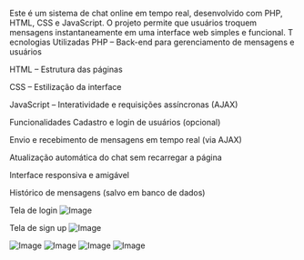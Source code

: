 Este é um sistema de chat online em tempo real, desenvolvido com PHP, HTML, CSS e JavaScript. O projeto permite que usuários troquem mensagens instantaneamente em uma interface web simples e funcional.
T
ecnologias Utilizadas
PHP – Back-end para gerenciamento de mensagens e usuários

HTML – Estrutura das páginas

CSS – Estilização da interface

JavaScript – Interatividade e requisições assíncronas (AJAX)

Funcionalidades
Cadastro e login de usuários (opcional)

Envio e recebimento de mensagens em tempo real (via AJAX)

Atualização automática do chat sem recarregar a página

Interface responsiva e amigável

Histórico de mensagens (salvo em banco de dados)

Tela de login
![Image](https://github.com/user-attachments/assets/f12687b7-c31d-4ad6-962d-5213441f937d)

Tela de sign up
![Image](https://github.com/user-attachments/assets/519dbe4a-6ff8-41f7-a4f7-e1e026674055)

![Image](https://github.com/user-attachments/assets/f5de2553-b3ab-4251-9a87-49023ada04c4)
![Image](https://github.com/user-attachments/assets/aa15e6fd-81e4-4263-a15f-164dd3092e70)
![Image](https://github.com/user-attachments/assets/3ab4301a-ab76-44d2-94cf-53593fd237ae)
![Image](https://github.com/user-attachments/assets/4bbf76bb-b229-46b7-9338-aa15c3fb49d9)
